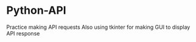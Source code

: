 # Python-API
Practice making API requests
Also using tkinter for making GUI to display API response

